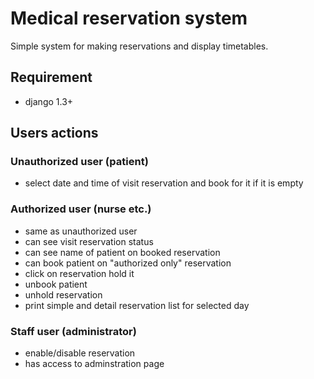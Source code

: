 Medical reservation system
==========================
Simple system for making reservations and display timetables.

Requirement
-----------
 - django 1.3+

Users actions
-------------

### Unauthorized user (patient)
 - select date and time of visit reservation and book for it if it is empty

### Authorized user (nurse etc.)
 - same as unauthorized user
 - can see visit reservation status
 - can see name of patient on booked reservation
 - can book patient on "authorized only" reservation
 - click on reservation hold it
 - unbook patient
 - unhold reservation
 - print simple and detail reservation list for selected day

### Staff user (administrator)
 - enable/disable reservation
 - has access to adminstration page
